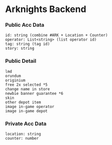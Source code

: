 # Arknights Backend

### Public Acc Data

```
id: string (combine #ARK + Location + Counter)
operator: List<string> (list operator id)
tag: string (tag id)
story: string
```

### Public Detail
```
lmd
orundum
originium
free 2x selected *5
change name in store
newbie banner guarantee *6
skin
other depot item
image in-game operator
image in-game depot
```

### Private Acc Data
```
location: string
counter: number
```